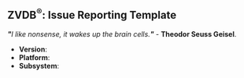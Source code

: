<!--
Thanks for wanting to report an issue you've found in ZVDB®.
Please fill in the template below by replacing the html comments with an appropriate answer.
If unsure about something, just do as best as you're able.

version:    usually output of `ZVDB -v`
platform:   either `uname -a` output, or if Windows, version and 32 or 64-bit.
subsystem:  optional -- if known please specify affected core module name.

It will be much easier for us to fix the issue if a test case that reproduces
the problem is provided. Ideally this test case should not have any external
dependencies. We understand that it is not always possible to reduce your code
to a small test case, but we would appreciate to have as
much data as possible.

Thank you!
-->
## ZVDB<sup>®</sup>: Issue Reporting Template
<i><b>"</b>I like nonsense, it wakes up the brain cells.<b>"</b></i> - <b>Theodor Seuss Geisel</b>.
* **Version**:
* **Platform**:
* **Subsystem**:

<!-- Enter your issue details below this comment. -->
